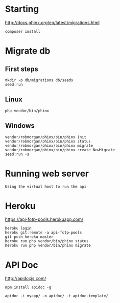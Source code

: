 # Starting

http://docs.phinx.org/en/latest/migrations.html

```
composer install
```

# Migrate db

## First steps

```
mkdir -p db/migrations db/seeds
seed:run
```

## Linux

```
php vendor/bin/phinx
```

## Windows

```
vendor/robmorgan/phinx/bin/phinx init
vendor/robmorgan/phinx/bin/phinx status
vendor/robmorgan/phinx/bin/phinx migrate
vendor/robmorgan/phinx/bin/phinx create NewMigrate
seed:run -s 
```

# Running web server

```
Using the virtual host to run the api
```

# Heroku

https://api-fotp-pools.herokuapp.com/

```
heroku login
heroku git:remote -a api-fotp-pools
git push heroku master
heroku run php vendor/bin/phinx status
heroku run php vendor/bin/phinx migrate
```

# API Doc

http://apidocjs.com/

```
npm install apidoc -g

apidoc -i myapp/ -o apidoc/ -t apidoc-template/
```